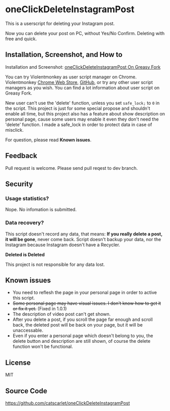 # oneClickDeleteInstagramPost

This is a userscript for deleting your Instagram post.

Now you can delete your post on PC, without Yes/No Confirm. Deleting with free and quick.

## Installation, Screenshot, and How to

Installation and Screenshot: [oneClickDeleteInstagramPost On Greasy Fork](https://greasyfork.org/zh-CN/scripts/373339-oneclickdeleteinstagrampost)

You can try Violentmonkey as user script manager on Chrome. Violentmonkey [Chrome Web Store](https://chrome.google.com/webstore/detail/violentmonkey/jinjaccalgkegednnccohejagnlnfdag), [GitHub](https://github.com/violentmonkey/violentmonkey/releases/latest), or try any other user script managers as you wish. You can find a lot information about user script on Greasy Fork.

New user can't use the 'delete' function, unless you set `safe_lock;` to `0` in the script. This project is just for some special propose and shouldn't enable all time, but this project also has a feature about show description on personal page, cause some users may enable it even they don't need the 'delete' function. I made a safe_lock in order to protect data in case of misclick.

For question, please read **Known issues**.

## Feedback

Pull request is welcome. Please send pull reqest to dev branch.

## Security

### Usage statistics?

Nope. No infomation is submitted.

### Data recovery?

This script doesn't record any data, that means: **If you really delete a post, it will be gone**, never come back. Script doesn't backup your data, nor the Instagram because Instagram doesn't have a Recycler.

**Deleted is Deleted**

This project is not responsible for any data lost.

## Known issues

- You need to reflesh the page in your personal page in order to active this script.
- ~~Some personal page may have visual issues. I don't know how to get it or fix it yet.~~ (Fixed in 1.0.1)
- The description of video post can't get shown.
- After you delete a post, if you scroll the page far enough and scroll back, the deleted post will be back on your page, but it will be unaccessable.
- Even if you enter a personal page which doesn't belong to you, the delete button and description are still shown, of course the delete function won't be functional.

## License

MIT

## Source Code

<https://github.com/catscarlet/oneClickDeleteInstagramPost>
